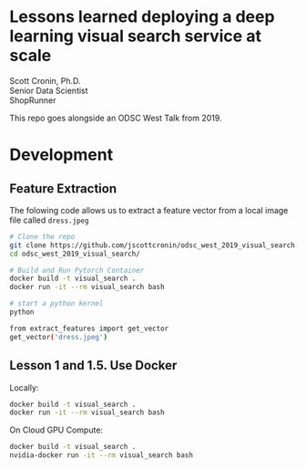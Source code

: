 # Lessons learned deploying a deep learning visual search service at scale
Scott Cronin, Ph.D.  
Senior Data Scientist  
ShopRunner

This repo goes alongside an ODSC West Talk from 2019.


# Development
## Feature Extraction

The folowing code allows us to extract a feature vector from a local image file called `dress.jpeg`

```bash
# Clone the repo
git clone https://github.com/jscottcronin/odsc_west_2019_visual_search.git
cd odsc_west_2019_visual_search/

# Build and Run Pytorch Container
docker build -t visual_search .
docker run -it --rm visual_search bash

# start a python kernel
python

from extract_features import get_vector
get_vector('dress.jpeg')
```

## Lesson 1 and 1.5. Use Docker
Locally:
```bash
docker build -t visual_search .
docker run -it --rm visual_search bash
```
On Cloud GPU Compute:
```bash
docker build -t visual_search .
nvidia-docker run -it --rm visual_search bash
```
